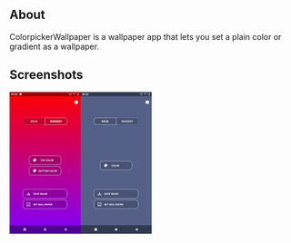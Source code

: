 ## About
ColorpickerWallpaper is a wallpaper app that lets you set a plain color or gradient as a wallpaper.

## Screenshots
<img src="/screenshots/scr1.png" alt="scr" width="250"/>
